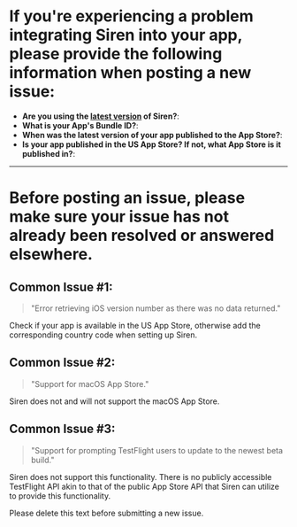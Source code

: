 # If you're experiencing a problem integrating Siren into your app, please provide the following information when posting a new issue:

- **Are you using the [latest version](https://github.com/ArtSabintsev/Siren/releases) of Siren?**: 
- **What is your App's Bundle ID?**: 
- **When was the latest version of your app published to the App Store?**: 
- **Is your app published in the US App Store? If not, what App Store is it published in?**:

---

# Before posting an issue, please make sure your issue has not already been resolved or answered elsewhere.

## Common Issue #1:
>"Error retrieving iOS version number as there was no data returned."

Check if your app is available in the US App Store, otherwise add the corresponding country code when setting up Siren.

## Common Issue #2:
> "Support for macOS App Store."

Siren does not and will not support the macOS App Store.

## Common Issue #3:
> "Support for prompting TestFlight users to update to the newest beta build."

Siren does not support this functionality. There is no publicly accessible TestFlight API akin to that of the public App Store API that Siren can utilize to provide this functionality.

Please delete this text before submitting a new issue.
